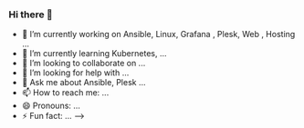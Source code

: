 ### Hi there 👋


- 🔭 I’m currently working on Ansible, Linux, Grafana , Plesk, Web , Hosting  ...
- 🌱 I’m currently learning Kubernetes, ...
- 👯 I’m looking to collaborate on ...
- 🤔 I’m looking for help with ...
- 💬 Ask me about  Ansible, Plesk ...
- 📫 How to reach me: ...
- 😄 Pronouns: ...
- ⚡ Fun fact: ...
-->
